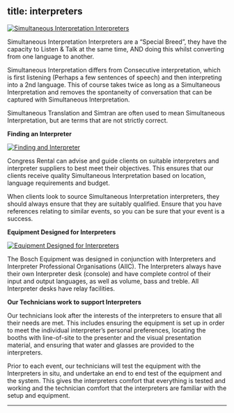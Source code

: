  title: interpreters
----------------------------------------------------------

[ ![Simultaneous Interpretation Interpreters](/wp-content/uploads/2011/09/5.jpg)](/wp-content/uploads/2011/09/5.jpg)

Simultaneous Interpretation Interpreters are a &ldquo;Special Breed&rdquo;, they have the capacity to Listen &amp; Talk at the same time, AND doing this whilst converting from one language to another.

Simultaneous Interpretation differs from Consecutive interpretation, which is first listening (Perhaps a few sentences of speech) and then interpreting into a 2nd language. This of course takes twice as long as a Simultaneous Interpretation and removes the spontaneity of conversation that can be captured with Simultaneous Interpretation.

Simultaneous Translation and Simtran are often used to mean Simultaneous Interpretation, but are terms that are not strictly correct.

**Finding an Interpreter**

[ ![Finding and Interpreter](/wp-content/uploads/2011/09/6.jpg)](/wp-content/uploads/2011/09/6.jpg)

Congress Rental can advise and guide clients on suitable interpreters and interpreter suppliers to best meet their objectives. This ensures that our clients receive quality Simultaneous Interpretation based on location, language requirements and budget.

When clients look to source Simultaneous Interpretation interpreters, they should always ensure that they are suitably qualified. Ensure that you have references relating to similar events, so you can be sure that your event is a success.

**Equipment Designed for Interpreters**

[ ![Equipment Designed for Interpreters](/wp-content/uploads/2011/09/7.jpg)](/wp-content/uploads/2011/09/7.jpg)

The Bosch Equipment was designed in conjunction with Interpreters and Interpreter Professional Organisations (AIIC). The Interpreters always have their own Interpreter desk (console) and have complete control of their input and output languages, as well as volume, bass and treble. All Interpreter desks have relay facilities.

**Our Technicians work to support Interpreters**

Our technicians look after the interests of the interpreters to ensure that all their needs are met. This includes ensuring the equipment is set up in order to meet the individual interpreter’s personal preferences, locating the booths with line-of-site to the presenter and the visual presentation material, and ensuring that water and glasses are provided to the interpreters.

Prior to each event, our technicians will test the equipment with the Interpreters in situ, and undertake an end to end test of the equipment and the system. This gives the interpreters comfort that everything is tested and working and the technician comfort that the interpreters are familiar with the setup and equipment.




----------------------------------------------------------
